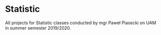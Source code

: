 # Statistic

All projects for Statistic classes conducted by mgr Paweł Piasecki on UAM in summer semester 2019/2020.

#

